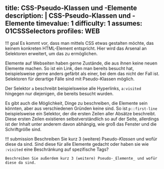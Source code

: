 title: CSS-Pseudo-Klassen und -Elemente
description: |
  CSS-Pseudo-Klassen und -Elemente
timevalue: 1
difficulty: 1
assumes: 01CSSSelectors
profiles: WEB
---
!!! goal
    Es kommt vor, dass man mittels CSS etwas gestalten möchte, das keinem konkreten HTML-Element
    entspricht. Hier wird das Arsenal an Selektoren erweitert, um das zu ermöglichen.
    
Elemente auf Webseiten haben gerne Zustände, die aus ihnen keine neuen Elemente machen. So ist
ein Link, den man bereits besucht hat, beispielsweise gerne anders gefärbt als einer, bei dem
das nicht der Fall ist. Selektoren für derartige Fälle sind mit Pseudo-Klassen möglich.

Der Selektor `a` beschreibt beispielsweise alle Hyperlinks, `a:visited` hingegen nur diejenigen,
die bereits besucht wurden.

Es gibt auch die Möglichkeit, Dinge zu beschreiben, die Elemente sein könnten, aber aus
verschiedenen Gründen keine sind. So ist `p::first-line` beispielsweise ein Selektor, der
die ersten Zeilen aller Absätze beschreibt. Diese ersten Zeilen existieren selbstverständlich
so auf der Seite, allerdings ist der Inhalt unter anderem davon abhängig, wie groß das Fenster
und die Schriftgröße sind.

!!! submission
    Beschreiben Sie kurz 3 (weitere) Pseudo-_Klassen_ und wofür diese da sind. Sind diese für
    alle Elemente gedacht oder haben sie wie `:visited` eine Beschränkung auf spezifische Tags?

    Beschreiben Sie außerdem kurz 3 (weitere) Pseudo-_Elemente_ und wofür diese da sind.
